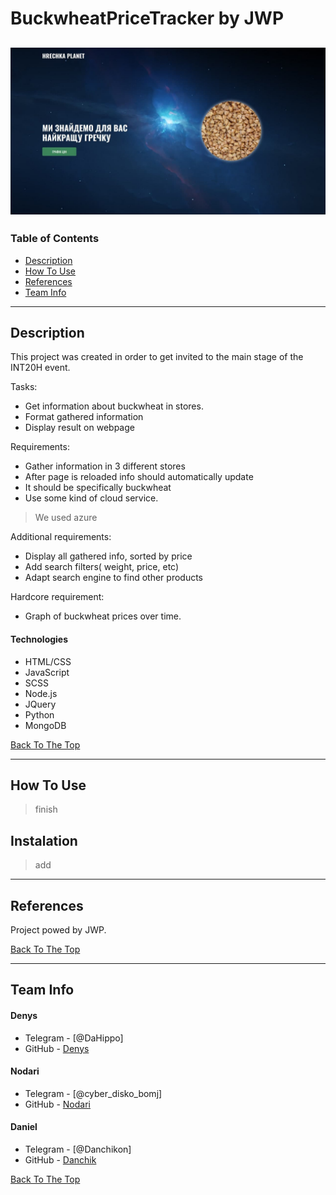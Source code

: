 # BuckwheatPriceTracker by JWP

![Project Image](https://github.com/Danchikon/BuckwheatSite/blob/master/r_img.jpg.jpg)
---

### Table of Contents
- [Description](#description)
- [How To Use](#how-to-use)
- [References](#references)
- [Team Info](#team-info)
---

## Description

This project was created in order to get invited to the main stage of the INT20H event.

Tasks:
  - Get information about buckwheat in stores. 
  - Format gathered information 
  - Display result on webpage
  
Requirements:
  - Gather information in 3 different stores
  - After page is reloaded info should automatically update 
  - It should be specifically buckwheat
  - Use some kind of cloud service.
  > We used azure
  
Additional requirements: 
  - Display all gathered info, sorted by price
  - Add search filters( weight, price, etc)
  - Adapt search engine to find other products

Hardcore requirement:
  - Graph of buckwheat prices over time.


#### Technologies

- HTML/CSS
- JavaScript
- SCSS
- Node.js
- JQuery
- Python
- MongoDB


[Back To The Top](#buckwheatpricetracker-by-jwp)

---

## How To Use

>finish

## Instalation 

>add

---

## References

Project powed by JWP.

[Back To The Top](#buckwheatpricetracker-by-jwp)

---


## Team Info

#### Denys

- Telegram - [@DaHippo]
- GitHub - [Denys](https://github.com/DenisTvardovskiy)

#### Nodari

- Telegram - [@cyber_disko_bomj]
- GitHub - [Nodari](https://github.com/nodari-dev)

#### Daniel

- Telegram - [@Danchikon]
- GitHub - [Danchik](https://github.com/Danchikon)


[Back To The Top](#buckwheatpricetracker-by-jwp)

